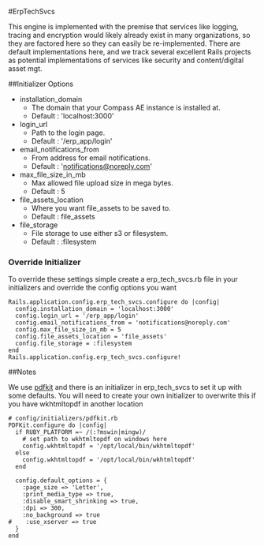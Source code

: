 #ErpTechSvcs

This engine is implemented with the premise that services like logging, tracing and encryption would likely already exist in many organizations, so they are factored here so they can easily be re-implemented. There are default implementations here, and we track several excellent Rails projects as potential implementations of services like security and content/digital asset mgt.

##Initializer Options

- installation\_domain
  - The domain that your Compass AE instance is installed at.
  - Default : 'localhost:3000'
- login\_url
  - Path to the login page.
  - Default : '/erp_app/login'
- email\_notifications\_from
  - From address for email notifications.
  - Default : 'notifications@noreply.com'
- max\_file\_size\_in\_mb
  - Max allowed file upload size in mega bytes.
  - Default : 5
- file\_assets\_location
  - Where you want file_assets to be saved to.
  - Default : file_assets
- file\_storage
  - File storage to use either s3 or filesystem.
  - Default : :filesystem

### Override Initializer

To override these settings simple create a erp_tech_svcs.rb file in your initializers and override the config options you want

    Rails.application.config.erp_tech_svcs.configure do |config|
      config.installation_domain = 'localhost:3000'
      config.login_url = '/erp_app/login'
      config.email_notifications_from = 'notifications@noreply.com'
      config.max_file_size_in_mb = 5
      config.file_assets_location = 'file_assets'
      config.file_storage = :filesystem
    end
    Rails.application.config.erp_tech_svcs.configure!

##Notes

We use [pdfkit](https://github.com/jdpace/PDFKit) and there is an initializer in erp\_tech\_svcs to set it up with some defaults.  You will need to create your
own initializer to overwrite this if you have wkhtmltopdf in another location

    # config/initializers/pdfkit.rb
    PDFKit.configure do |config|
      if RUBY_PLATFORM =~ /(:?mswin|mingw)/
        # set path to wkhtmltopdf on windows here
        config.wkhtmltopdf = '/opt/local/bin/wkhtmltopdf'
      else
        config.wkhtmltopdf = '/opt/local/bin/wkhtmltopdf'
      end

      config.default_options = {
        :page_size => 'Letter',
        :print_media_type => true,
        :disable_smart_shrinking => true,
        :dpi => 300,
        :no_background => true
    #    :use_xserver => true
      }
    end
